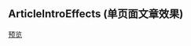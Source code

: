 ## ArticleIntroEffects (单页面文章效果)

[预览](https://cooodev.github.io/Frontend-Library/packages/ArticleIntroEffects/)